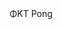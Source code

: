 <!DOCTYPE html>
<html lang="en-us">
  <head>
    <meta charset="utf-8">
    <meta http-equiv="Content-Type" content="text/html; charset=utf-8">
    <title>Unity WebGL Player | ΦΚΤ Pong</title>
    <link rel="shortcut icon" href="TemplateData/favicon.ico">
    <link rel="stylesheet" href="TemplateData/style.css">
    <script src="TemplateData/UnityProgress.js"></script>
    <script src="Build/UnityLoader.js"></script>
    <script>
      function Start() {
		var unityInstance = UnityLoader.instantiate("unityContainer", "Build/Site.json", {onProgress: UnityProgress}); 
		unityInstance.SetFullscreen(1);
	  }
    </script>
  </head>
  <body>
    <div class="webgl-content">
      <div id="unityContainer" style="width: 960px; height: 600px"></div>
      <div class="footer">
        <div class="webgl-logo"></div>
        <div class="fullscreen" onclick="Start()"></div>
        <div class="title">ΦΚΤ Pong</div>
      </div>
    </div>
  </body>
</html>
